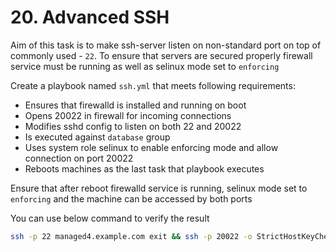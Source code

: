 # 20. Advanced SSH

Aim of this task is to make ssh-server listen on non-standard port on top of commonly used - `22`. To ensure that servers are secured properly firewall service must be running as well as selinux mode set to `enforcing`

Create a playbook named `ssh.yml` that meets following requirements:
* Ensures that firewalld is installed and running on boot
* Opens 20022 in firewall for incoming connections
* Modifies sshd config to listen on both 22 and 20022
* Is executed against `database` group
* Uses system role selinux to enable enforcing mode and allow connection on port 20022
* Reboots machines as the last task that playbook executes

Ensure that after reboot firewalld service is running, selinux mode set to `enforcing` and the machine can be accessed by both ports

You can use below command to verify the result
```bash
ssh -p 22 managed4.example.com exit && ssh -p 20022 -o StrictHostKeyChecking=no managed4.example.com exit
```